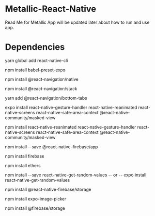 # Metallic-React-Native
Read Me for Metallic App will be updated later about how to run and use app.

# Dependencies
yarn global add react-native-cli  

npm install babel-preset-expo    

npm install @react-navigation/native    

npm install @react-navigation/stack  

yarn add @react-navigation/bottom-tabs  

expo install react-native-gesture-handler react-native-reanimated react-native-screens react-native-safe-area-context @react-native-community/masked-view    

npm install react-native-reanimated react-native-gesture-handler react-native-screens react-native-safe-area-context @react-native-community/masked-view  

npm install --save @react-native-firebase/app  

npm install firebase  

npm install ethers  

npm install --save react-native-get-random-values -- or -- expo install react-native-get-random-values  

npm install @react-native-firebase/storage

npm install expo-image-picker

npm install @firebase/storage
